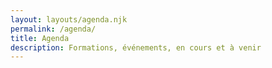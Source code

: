 ```yaml
---
layout: layouts/agenda.njk
permalink: /agenda/
title: Agenda
description: Formations, événements, en cours et à venir
---
```


